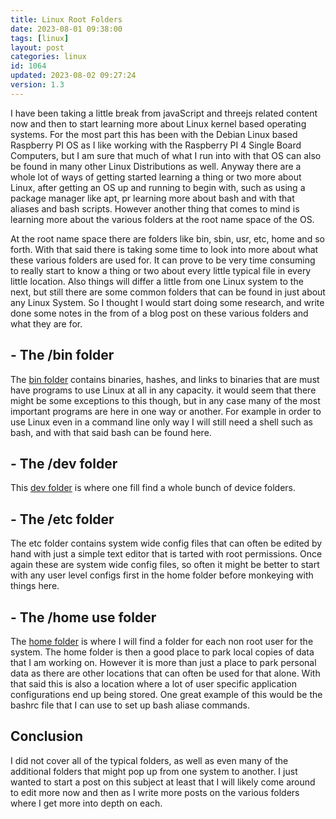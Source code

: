 ```yaml
---
title: Linux Root Folders
date: 2023-08-01 09:38:00
tags: [linux]
layout: post
categories: linux
id: 1064
updated: 2023-08-02 09:27:24
version: 1.3
---
```


I have been taking a little break from javaScript and threejs related content now and then to start learning more about Linux kernel based operating systems. For the most part this has been with the Debian Linux based Raspberry PI OS as I like working with the Raspberry PI 4 Single Board Computers, but I am sure that much of what I run into with that OS can also be found in many other Linux Distributions as well. Anyway there are a whole lot of ways of getting started learning a thing or two more about Linux, after getting an OS up and running to begin with, such as using a package manager like apt, pr learning more about bash and with that aliases and bash scripts. However another thing that comes to mind is learning more about the various folders at the root name space of the OS.

At the root name space there are folders like bin, sbin, usr, etc, home and so forth. With that said there is taking some time to look into more about what these various folders are used for. It can prove to be very time consuming to really start to know a thing or two about every little typical file in every little location. Also things will differ a little from one Linux system to the next, but still there are some common folders that can be found in just about any Linux System. So I thought I would start doing some research, and write done some notes in the from of a blog post on these various folders and what they are for.

<!-- more -->


## - The /bin folder

The [bin folder](/2021/11/15/linux-folders-bin/) contains binaries, hashes, and links to binaries that are must have programs to use Linux at all in any capacity. it would seem that there might be some exceptions to this though, but in any case many of the most important programs are here in one way or another. For example in order to use Linux even in a command line only way I will still need a shell such as bash, and with that said bash can be found here.

## - The /dev folder

This [dev folder](/2021/11/17/linux-folders-dev/) is where one fill find a whole bunch of device folders.

## - The /etc folder

The etc folder contains system wide config files that can often be edited by hand with just a simple text editor that is tarted with root permissions. Once again these are system wide config files, so often it might be better to start with any user level configs first in the home folder before monkeying with things here.

## - The /home use folder

The [home folder](/2021/11/12/linux-folders-home/) is where I will find a folder for each non root user for the system. The home folder is then a good place to park local copies of data that I am working on. However it is more than just a place to park personal data as there are other locations that can often be used for that alone. With that said this is also a location where a lot of user specific application configurations end up being stored. One great example of this would be the bashrc file that I can use to set up bash aliase commands.

## Conclusion

I did not cover all of the typical folders, as well as even many of the additional folders that might pop up from one system to another. I just wanted to start a post on this subject at least that I will likely come around to edit more now and then as I write more posts on the various folders where I get more into depth on each.
